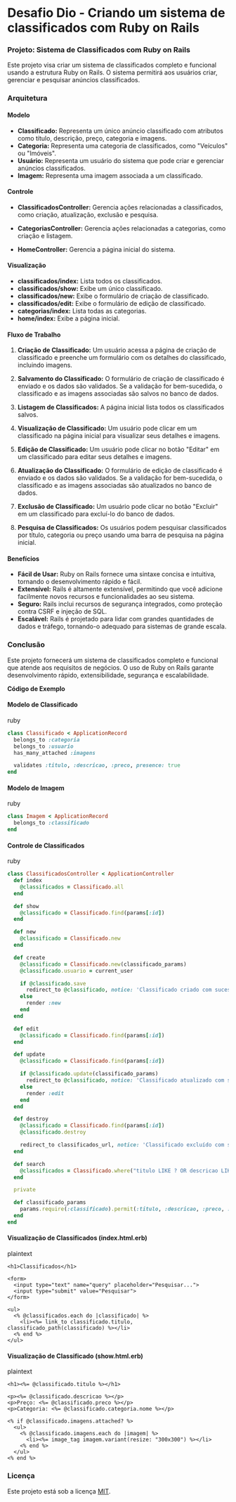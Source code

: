 # Desafio Dio - Criando um sistema de classificados com Ruby on Rails



### **Projeto: Sistema de Classificados com Ruby on Rails**



Este projeto visa criar um sistema de classificados completo e funcional usando a estrutura Ruby on Rails. O sistema permitirá aos usuários criar, gerenciar e pesquisar anúncios classificados.



### **Arquitetura**

#### **Modelo**

- **Classificado:** Representa um único anúncio classificado com atributos como título, descrição, preço, categoria e imagens.
- **Categoria:** Representa uma categoria de classificados, como "Veículos" ou "Imóveis".
- **Usuário:** Representa um usuário do sistema que pode criar e gerenciar anúncios classificados.
- **Imagem:** Representa uma imagem associada a um classificado.



#### **Controle**

- **ClassificadosController:** Gerencia ações relacionadas a classificados, como criação, atualização, exclusão e pesquisa.

- **CategoriasController:** Gerencia ações relacionadas a categorias, como criação e listagem.

- **HomeController:** Gerencia a página inicial do sistema.



#### **Visualização**

- **classificados/index:** Lista todos os classificados.
- **classificados/show:** Exibe um único classificado.
- **classificados/new:** Exibe o formulário de criação de classificado.
- **classificados/edit:** Exibe o formulário de edição de classificado.
- **categorias/index:** Lista todas as categorias.
- **home/index:** Exibe a página inicial.



#### **Fluxo de Trabalho**

1. **Criação de Classificado:** Um usuário acessa a página de criação de classificado e preenche um formulário com os detalhes do classificado, incluindo imagens.

   

2. **Salvamento do Classificado:** O formulário de criação de classificado é enviado e os dados são validados. Se a validação for bem-sucedida, o classificado e as imagens associadas são salvos no banco de dados.

   

3. **Listagem de Classificados:** A página inicial lista todos os classificados salvos.

   

4. **Visualização de Classificado:** Um usuário pode clicar em um classificado na página inicial para visualizar seus detalhes e imagens.

   

5. **Edição de Classificado:** Um usuário pode clicar no botão "Editar" em um classificado para editar seus detalhes e imagens.

   

6. **Atualização do Classificado:** O formulário de edição de classificado é enviado e os dados são validados. Se a validação for bem-sucedida, o classificado e as imagens associadas são atualizados no banco de dados.

   

7. **Exclusão de Classificado:** Um usuário pode clicar no botão "Excluir" em um classificado para excluí-lo do banco de dados.

   

8. **Pesquisa de Classificados:** Os usuários podem pesquisar classificados por título, categoria ou preço usando uma barra de pesquisa na página inicial.



#### **Benefícios**

- **Fácil de Usar:** Ruby on Rails fornece uma sintaxe concisa e intuitiva, tornando o desenvolvimento rápido e fácil.
- **Extensível:** Rails é altamente extensível, permitindo que você adicione facilmente novos recursos e funcionalidades ao seu sistema.
- **Seguro:** Rails inclui recursos de segurança integrados, como proteção contra CSRF e injeção de SQL.
- **Escalável:** Rails é projetado para lidar com grandes quantidades de dados e tráfego, tornando-o adequado para sistemas de grande escala.



### **Conclusão**

Este projeto fornecerá um sistema de classificados completo e funcional que atende aos requisitos de negócios. O uso de Ruby on Rails garante desenvolvimento rápido, extensibilidade, segurança e escalabilidade.



**Código de Exemplo**

#### **Modelo de Classificado**

ruby

```ruby
class Classificado < ApplicationRecord
  belongs_to :categoria
  belongs_to :usuario
  has_many_attached :imagens

  validates :titulo, :descricao, :preco, presence: true
end
```



#### **Modelo de Imagem**

ruby

```ruby
class Imagem < ApplicationRecord
  belongs_to :classificado
end
```



#### **Controle de Classificados**

ruby

```ruby
class ClassificadosController < ApplicationController
  def index
    @classificados = Classificado.all
  end

  def show
    @classificado = Classificado.find(params[:id])
  end

  def new
    @classificado = Classificado.new
  end

  def create
    @classificado = Classificado.new(classificado_params)
    @classificado.usuario = current_user

    if @classificado.save
      redirect_to @classificado, notice: 'Classificado criado com sucesso.'
    else
      render :new
    end
  end

  def edit
    @classificado = Classificado.find(params[:id])
  end

  def update
    @classificado = Classificado.find(params[:id])

    if @classificado.update(classificado_params)
      redirect_to @classificado, notice: 'Classificado atualizado com sucesso.'
    else
      render :edit
    end
  end

  def destroy
    @classificado = Classificado.find(params[:id])
    @classificado.destroy

    redirect_to classificados_url, notice: 'Classificado excluído com sucesso.'
  end

  def search
    @classificados = Classificado.where("titulo LIKE ? OR descricao LIKE ? OR preco = ?", "%#{params[:query]}%", "%#{params[:query]}%", params[:query])
  end

  private

  def classificado_params
    params.require(:classificado).permit(:titulo, :descricao, :preco, :categoria_id, imagens: [])
  end
end
```



#### **Visualização de Classificados (index.html.erb)**

plaintext

```plaintext
<h1>Classificados</h1>

<form>
  <input type="text" name="query" placeholder="Pesquisar...">
  <input type="submit" value="Pesquisar">
</form>

<ul>
  <% @classificados.each do |classificado| %>
    <li><%= link_to classificado.titulo, classificado_path(classificado) %></li>
  <% end %>
</ul>
```



#### **Visualização de Classificado (show.html.erb)**

plaintext

```plaintext
<h1><%= @classificado.titulo %></h1>

<p><%= @classificado.descricao %></p>
<p>Preço: <%= @classificado.preco %></p>
<p>Categoria: <%= @classificado.categoria.nome %></p>

<% if @classificado.imagens.attached? %>
  <ul>
    <% @classificado.imagens.each do |imagem| %>
      <li><%= image_tag imagem.variant(resize: "300x300") %></li>
    <% end %>
  </ul>
<% end %>
```



<h3> Licença</h3>

Este projeto está sob a licença [MIT](./LICENSE).

